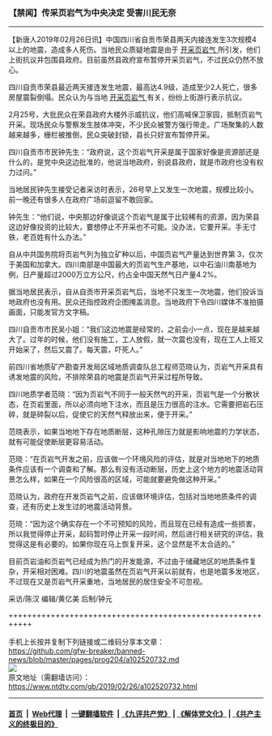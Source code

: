 ### 【禁闻】传采页岩气为中央决定 受害川民无奈
------------------------

<div class="post_content">
 <p>
  【新唐人2019年02月26日讯】中国四川省自贡市荣县两天内接连发生3次规模4以上的地震，造成多人死伤。当地民众质疑地震是由于
  <a href="https://www.ntdtv.com/gb/开采页岩气.htm">
   开采页岩气
  </a>
  所引发，他们上街抗议并包围县政府。目前虽然县政府宣布暂停开采页岩气，不过民众仍然不放心。
 </p>
 <p>
  四川自贡市荣县最近两天接连发生地震，最高达4.9级，造成至少2人死亡，很多房屋震裂倒塌。民众认为与当地
  <a href="https://www.ntdtv.com/gb/开采页岩气.htm">
   开采页岩气
  </a>
  有关，纷纷上街游行表示抗议。
 </p>
 <p>
  2月25号，大批民众在荣县政府大楼外示威抗议，他们高喊保卫家园，抵制页岩气开采。现场民众与警察发生肢体冲突，不少民众被警方强行带走。广场聚集的人数越来越多，栅栏被推倒，民众突破封锁，县长只好宣布暂停开采。
 </p>
 <p>
  四川自贡市市民钟先生：“政府说，这个页岩气开采是属于国家好像是资源部还是什么的，是党中央这边批准的，他说当地政府，别说县政府，就是市政府也没有权力过问。”
 </p>
 <p>
  当地居民钟先生接受记者采访时表示，26号早上又发生一次地震，规模比较小。前一晚还有很多人在政府广场前逗留不敢回家。
 </p>
 <p>
  钟先生：“他们说，中央那边好像说这个页岩气是属于比较稀有的资源，因为荣县这边好像投资的比较大，要想停止不开采也不可能。没办法，它要开采。手无寸铁，老百姓有什么办法。”
 </p>
 <p>
  自从中共国务院将页岩气列为独立矿种以后，中国页岩气产量达到世界第 3，仅次于美国和加拿大。四川南部是中国最大的页岩气生产基地，以中石油川南基地为例，日产量超过2000万立方公尺，约占全中国天然气日产量4.2%。
 </p>
 <p>
  据当地居民表示，自从自贡市开采页岩气后，当地不只发生一次地震，他们投诉当地政府也没有用。民众还指控政府企图掩盖消息。当地政府下令四川媒体不准拍摄画面，只能发官方文字稿。
 </p>
 <p>
  四川自贡市市民吴小姐：“我们这边地震是经常的，之前会小一点，现在是越来越大了。过年的时候，他们没有施工，工人放假，就一次震也没有，现在工人上班又开始采了，然后又震了。每天震，吓死人。”
 </p>
 <p>
  前四川省地质矿产勘查开发局区域地质调查队总工程师范晓认为，页岩气开采具有诱发地震的风险，不排除荣县的地震是页岩气开采过程所导致。
 </p>
 <p>
  四川地质学者范晓：“因为页岩气不同于一般天然气的开采，页岩气是一个分散状态，在页岩里面，所以必须向地下注水，而且是压力很高的注水。它需要把岩石压碎，就是碎裂以后，促使它的天然气释放出来，便于开采。”
 </p>
 <p>
  范晓表示，如果当地地下存在地质断层，这种孔隙压力就是影响地震的力学状态，就有可能促使断层更容易活动。
 </p>
 <p>
  范晓：“在页岩气开发之前，应该做一个环境风险的评估，就是对当地地下的地质条件应该有一个调查和了解。那么有没有活动断层，历史上这个地方的地震活动背景怎么样，如果在一个风险很高的区域，可能就要避免做这种开采。”
 </p>
 <p>
  范晓认为，政府在开发页岩气之前，应该做环境评估，包括对当地地质条件的调查，还有历史上发生过的地震活动背景。
 </p>
 <p>
  范晓：“因为这个确实存在一个不可预知的风险，而且现在已经有造成一些损害，所以我觉得停止开采，起码暂时停止开采一段时间，然后进行相关研究的评估，我觉得这是有必要的。如果你现在马上恢复开采，这个显然是不太合适的。”
 </p>
 <p>
  目前页岩油和页岩气已经成为热门的开发能源，不过由于储藏地区的地质条件复杂，开采相对困难。四川的地震虽然在页岩气开采以前就有，也是地震多发地区，不过现在又是页岩气开采重地，当地居民的居住安全不可忽视。
 </p>
 <p>
  采访/陈汉 编辑/黄亿美 后制/钟元
 </p>
 <div class="single_ad">
 </div>
</div>

+++++++++++++++++++++++++++++++++++++++++++++++++++++++++++<br/><br/>
手机上长按并复制下列链接或二维码分享本文章：<br/>
https://github.com/gfw-breaker/banned-news/blob/master/pages/prog204/a102520732.md <br/>
<a href='https://github.com/gfw-breaker/banned-news/blob/master/pages/prog204/a102520732.md'><img src='https://github.com/gfw-breaker/banned-news/blob/master/pages/prog204/a102520732.md.png'/></a> <br/>
原文地址（需翻墙访问）：https://www.ntdtv.com/gb/2019/02/26/a102520732.html


------------------------
#### [首页](https://github.com/gfw-breaker/banned-news/blob/master/README.md) &nbsp;|&nbsp; [Web代理](https://github.com/labour-camp/helloworld) &nbsp;|&nbsp; [一键翻墙软件](https://github.com/gfw-breaker/nogfw/blob/master/README.md) &nbsp;| [《九评共产党》](https://github.com/gfw-breaker/9ping.md/blob/master/README.md#九评之一评共产党是什么) | [《解体党文化》](https://github.com/gfw-breaker/jtdwh.md/blob/master/README.md) | [《共产主义的终极目的》](https://github.com/gfw-breaker/gczydzjmd.md/blob/master/README.md)


